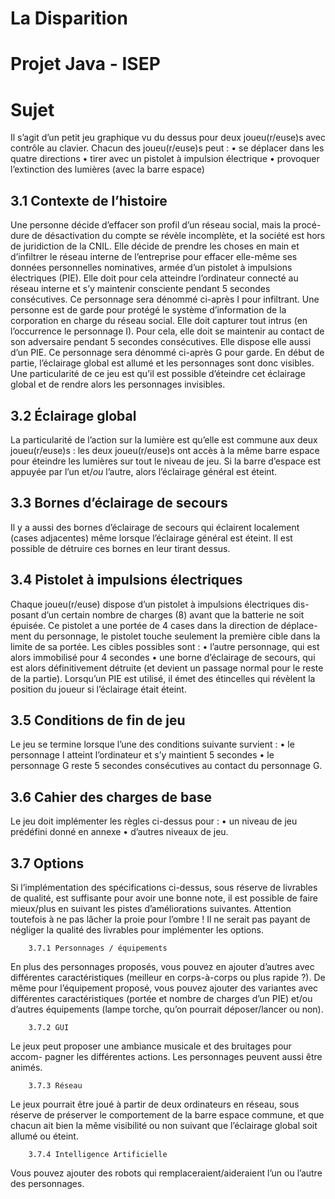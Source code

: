 La Disparition
=============
Projet Java - ISEP
=============
Sujet
=============

Il s’agit d’un petit jeu graphique vu du dessus pour deux joueu(r/euse)s avec contrôle au clavier. Chacun des joueu(r/euse)s peut :
  • se déplacer dans les quatre directions
  • tirer avec un pistolet à impulsion électrique
  • provoquer l’extinction des lumières (avec la barre espace)

  3.1 Contexte de l’histoire
-
Une personne décide d’effacer son profil d’un réseau social, mais la procé- dure de désactivation du compte se révèle incomplète, et la société est hors de juridiction de la CNIL. Elle décide de prendre les choses en main et d’infiltrer le réseau interne de l’entreprise pour effacer elle-même ses données personnelles nominatives, armée d’un pistolet à impulsions électriques (PIE). Elle doit pour cela atteindre l’ordinateur connecté au réseau interne et s’y maintenir consciente pendant 5 secondes consécutives. Ce personnage sera dénommé ci-après I pour infiltrant.
Une personne est de garde pour protégé le système d’information de la corporation en charge du réseau social. Elle doit capturer tout intrus (en l’occurrence le personnage I). Pour cela, elle doit se maintenir au contact de son adversaire pendant 5 secondes consécutives. Elle dispose elle aussi d’un PIE. Ce personnage sera dénommé ci-après G pour garde.
En début de partie, l’éclairage global est allumé et les personnages sont donc visibles. Une particularité de ce jeu est qu’il est possible d’éteindre cet éclairage global et de rendre alors les personnages invisibles.

  3.2 Éclairage global
-  
La particularité de l’action sur la lumière est qu’elle est commune aux deux joueu(r/euse)s : les deux joueu(r/euse)s ont accès à la même barre espace pour éteindre les lumières sur tout le niveau de jeu. Si la barre d’espace est appuyée par l’un et/*ou* l’autre, alors l’éclairage général est éteint.

  3.3 Bornes d’éclairage de secours
-  
Il y a aussi des bornes d’éclairage de secours qui éclairent localement (cases adjacentes) même lorsque l’éclairage général est éteint. Il est possible de détruire ces bornes en leur tirant dessus.

  3.4 Pistolet à impulsions électriques
-  
Chaque joueu(r/euse) dispose d’un pistolet à impulsions électriques dis- posant d’un certain nombre de charges (8) avant que la batterie ne soit épuisée. Ce pistolet a une portée de 4 cases dans la direction de déplace- ment du personnage, le pistolet touche seulement la première cible dans la limite de sa portée. Les cibles possibles sont :
  • l’autre personnage, qui est alors immobilisé pour 4 secondes
  • une borne d’éclairage de secours, qui est alors définitivement détruite (et devient un passage normal pour le reste de la partie).
Lorsqu’un PIE est utilisé, il émet des étincelles qui révèlent la position du joueur si l’éclairage était éteint.

3.5 Conditions de fin de jeu
-
Le jeu se termine lorsque l’une des conditions suivante survient :
  • le personnage I atteint l’ordinateur et s’y maintient 5 secondes
  • le personnage G reste 5 secondes consécutives au contact du personnage G.

3.6 Cahier des charges de base
-
Le jeu doit implémenter les règles ci-dessus pour : 
  • un niveau de jeu prédéfini donné en annexe 
  • d’autres niveaux de jeu.

3.7 Options
-
Si l’implémentation des spécifications ci-dessus, sous réserve de livrables de qualité, est suffisante pour avoir une bonne note, il est possible de faire mieux/plus en suivant les pistes d’améliorations suivantes.
Attention toutefois à ne pas lâcher la proie pour l’ombre ! Il ne serait pas payant de négliger la qualité des livrables pour implémenter les options.

		3.7.1 Personnages / équipements
  
En plus des personnages proposés, vous pouvez en ajouter d’autres avec différentes caractéristiques (meilleur en corps-à-corps ou plus rapide ?). De même pour l’équipement proposé, vous pouvez ajouter des variantes avec différentes caractéristiques (portée et nombre de charges d’un PIE) et/ou d’autres équipements (lampe torche, qu’on pourrait déposer/lancer ou non).

		3.7.2 GUI
  
Le jeux peut proposer une ambiance musicale et des bruitages pour accom- pagner les différentes actions. Les personnages peuvent aussi être animés.

		3.7.3 Réseau
  
Le jeux pourrait être joué à partir de deux ordinateurs en réseau, sous réserve de préserver le comportement de la barre espace commune, et que chacun ait bien la même visibilité ou non suivant que l’éclairage global soit allumé ou éteint.

		3.7.4 Intelligence Artificielle
  
Vous pouvez ajouter des robots qui remplaceraient/aideraient l’un ou l’autre des personnages.
